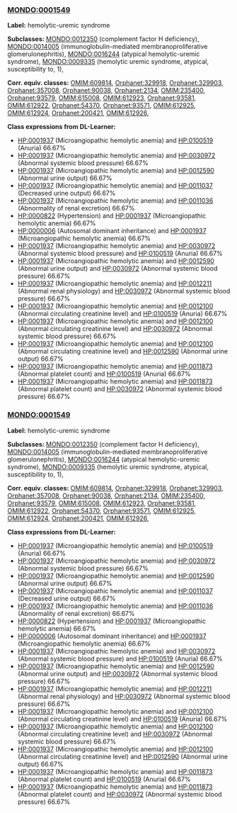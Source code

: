
### [MONDO:0001549](http://purl.obolibrary.org/obo/MONDO_0001549)
**Label:** hemolytic-uremic syndrome

**Subclasses:** [MONDO:0012350](http://purl.obolibrary.org/obo/MONDO_0012350) (complement factor H deficiency), [MONDO:0014005](http://purl.obolibrary.org/obo/MONDO_0014005) (immunoglobulin-mediated membranoproliferative glomerulonephritis), [MONDO:0016244](http://purl.obolibrary.org/obo/MONDO_0016244) (atypical hemolytic-uremic syndrome), [MONDO:0009335](http://purl.obolibrary.org/obo/MONDO_0009335) (hemolytic uremic syndrome, atypical, susceptibility to, 1), 

**Corr. equiv. classes:** [OMIM:609814](http://purl.obolibrary.org/obo/OMIM_609814), [Orphanet:329918](http://www.orpha.net/ORDO/Orphanet_329918), [Orphanet:329903](http://www.orpha.net/ORDO/Orphanet_329903), [Orphanet:357008](http://www.orpha.net/ORDO/Orphanet_357008), [Orphanet:90038](http://www.orpha.net/ORDO/Orphanet_90038), [Orphanet:2134](http://www.orpha.net/ORDO/Orphanet_2134), [OMIM:235400](http://purl.obolibrary.org/obo/OMIM_235400), [Orphanet:93579](http://www.orpha.net/ORDO/Orphanet_93579), [OMIM:615008](http://purl.obolibrary.org/obo/OMIM_615008), [OMIM:612923](http://purl.obolibrary.org/obo/OMIM_612923), [Orphanet:93581](http://www.orpha.net/ORDO/Orphanet_93581), [OMIM:612922](http://purl.obolibrary.org/obo/OMIM_612922), [Orphanet:54370](http://www.orpha.net/ORDO/Orphanet_54370), [Orphanet:93571](http://www.orpha.net/ORDO/Orphanet_93571), [OMIM:612925](http://purl.obolibrary.org/obo/OMIM_612925), [OMIM:612924](http://purl.obolibrary.org/obo/OMIM_612924), [Orphanet:200421](http://www.orpha.net/ORDO/Orphanet_200421), [OMIM:612926](http://purl.obolibrary.org/obo/OMIM_612926), 

**Class expressions from DL-Learner:**

- [HP:0001937](http://purl.obolibrary.org/obo/HP_0001937) (Microangiopathic hemolytic anemia) and [HP:0100519](http://purl.obolibrary.org/obo/HP_0100519) (Anuria) 66.67%
- [HP:0001937](http://purl.obolibrary.org/obo/HP_0001937) (Microangiopathic hemolytic anemia) and [HP:0030972](http://purl.obolibrary.org/obo/HP_0030972) (Abnormal systemic blood pressure) 66.67%
- [HP:0001937](http://purl.obolibrary.org/obo/HP_0001937) (Microangiopathic hemolytic anemia) and [HP:0012590](http://purl.obolibrary.org/obo/HP_0012590) (Abnormal urine output) 66.67%
- [HP:0001937](http://purl.obolibrary.org/obo/HP_0001937) (Microangiopathic hemolytic anemia) and [HP:0011037](http://purl.obolibrary.org/obo/HP_0011037) (Decreased urine output) 66.67%
- [HP:0001937](http://purl.obolibrary.org/obo/HP_0001937) (Microangiopathic hemolytic anemia) and [HP:0011036](http://purl.obolibrary.org/obo/HP_0011036) (Abnormality of renal excretion) 66.67%
- [HP:0000822](http://purl.obolibrary.org/obo/HP_0000822) (Hypertension) and [HP:0001937](http://purl.obolibrary.org/obo/HP_0001937) (Microangiopathic hemolytic anemia) 66.67%
- [HP:0000006](http://purl.obolibrary.org/obo/HP_0000006) (Autosomal dominant inheritance) and [HP:0001937](http://purl.obolibrary.org/obo/HP_0001937) (Microangiopathic hemolytic anemia) 66.67%
- [HP:0001937](http://purl.obolibrary.org/obo/HP_0001937) (Microangiopathic hemolytic anemia) and [HP:0030972](http://purl.obolibrary.org/obo/HP_0030972) (Abnormal systemic blood pressure) and [HP:0100519](http://purl.obolibrary.org/obo/HP_0100519) (Anuria) 66.67%
- [HP:0001937](http://purl.obolibrary.org/obo/HP_0001937) (Microangiopathic hemolytic anemia) and [HP:0012590](http://purl.obolibrary.org/obo/HP_0012590) (Abnormal urine output) and [HP:0030972](http://purl.obolibrary.org/obo/HP_0030972) (Abnormal systemic blood pressure) 66.67%
- [HP:0001937](http://purl.obolibrary.org/obo/HP_0001937) (Microangiopathic hemolytic anemia) and [HP:0012211](http://purl.obolibrary.org/obo/HP_0012211) (Abnormal renal physiology) and [HP:0030972](http://purl.obolibrary.org/obo/HP_0030972) (Abnormal systemic blood pressure) 66.67%
- [HP:0001937](http://purl.obolibrary.org/obo/HP_0001937) (Microangiopathic hemolytic anemia) and [HP:0012100](http://purl.obolibrary.org/obo/HP_0012100) (Abnormal circulating creatinine level) and [HP:0100519](http://purl.obolibrary.org/obo/HP_0100519) (Anuria) 66.67%
- [HP:0001937](http://purl.obolibrary.org/obo/HP_0001937) (Microangiopathic hemolytic anemia) and [HP:0012100](http://purl.obolibrary.org/obo/HP_0012100) (Abnormal circulating creatinine level) and [HP:0030972](http://purl.obolibrary.org/obo/HP_0030972) (Abnormal systemic blood pressure) 66.67%
- [HP:0001937](http://purl.obolibrary.org/obo/HP_0001937) (Microangiopathic hemolytic anemia) and [HP:0012100](http://purl.obolibrary.org/obo/HP_0012100) (Abnormal circulating creatinine level) and [HP:0012590](http://purl.obolibrary.org/obo/HP_0012590) (Abnormal urine output) 66.67%
- [HP:0001937](http://purl.obolibrary.org/obo/HP_0001937) (Microangiopathic hemolytic anemia) and [HP:0011873](http://purl.obolibrary.org/obo/HP_0011873) (Abnormal platelet count) and [HP:0100519](http://purl.obolibrary.org/obo/HP_0100519) (Anuria) 66.67%
- [HP:0001937](http://purl.obolibrary.org/obo/HP_0001937) (Microangiopathic hemolytic anemia) and [HP:0011873](http://purl.obolibrary.org/obo/HP_0011873) (Abnormal platelet count) and [HP:0030972](http://purl.obolibrary.org/obo/HP_0030972) (Abnormal systemic blood pressure) 66.67%



### [MONDO:0001549](http://purl.obolibrary.org/obo/MONDO_0001549)
**Label:** hemolytic-uremic syndrome

**Subclasses:** [MONDO:0012350](http://purl.obolibrary.org/obo/MONDO_0012350) (complement factor H deficiency), [MONDO:0014005](http://purl.obolibrary.org/obo/MONDO_0014005) (immunoglobulin-mediated membranoproliferative glomerulonephritis), [MONDO:0016244](http://purl.obolibrary.org/obo/MONDO_0016244) (atypical hemolytic-uremic syndrome), [MONDO:0009335](http://purl.obolibrary.org/obo/MONDO_0009335) (hemolytic uremic syndrome, atypical, susceptibility to, 1), 

**Corr. equiv. classes:** [OMIM:609814](http://purl.obolibrary.org/obo/OMIM_609814), [Orphanet:329918](http://www.orpha.net/ORDO/Orphanet_329918), [Orphanet:329903](http://www.orpha.net/ORDO/Orphanet_329903), [Orphanet:357008](http://www.orpha.net/ORDO/Orphanet_357008), [Orphanet:90038](http://www.orpha.net/ORDO/Orphanet_90038), [Orphanet:2134](http://www.orpha.net/ORDO/Orphanet_2134), [OMIM:235400](http://purl.obolibrary.org/obo/OMIM_235400), [Orphanet:93579](http://www.orpha.net/ORDO/Orphanet_93579), [OMIM:615008](http://purl.obolibrary.org/obo/OMIM_615008), [OMIM:612923](http://purl.obolibrary.org/obo/OMIM_612923), [Orphanet:93581](http://www.orpha.net/ORDO/Orphanet_93581), [OMIM:612922](http://purl.obolibrary.org/obo/OMIM_612922), [Orphanet:54370](http://www.orpha.net/ORDO/Orphanet_54370), [Orphanet:93571](http://www.orpha.net/ORDO/Orphanet_93571), [OMIM:612925](http://purl.obolibrary.org/obo/OMIM_612925), [OMIM:612924](http://purl.obolibrary.org/obo/OMIM_612924), [Orphanet:200421](http://www.orpha.net/ORDO/Orphanet_200421), [OMIM:612926](http://purl.obolibrary.org/obo/OMIM_612926), 

**Class expressions from DL-Learner:**

- [HP:0001937](http://purl.obolibrary.org/obo/HP_0001937) (Microangiopathic hemolytic anemia) and [HP:0100519](http://purl.obolibrary.org/obo/HP_0100519) (Anuria) 66.67%
- [HP:0001937](http://purl.obolibrary.org/obo/HP_0001937) (Microangiopathic hemolytic anemia) and [HP:0030972](http://purl.obolibrary.org/obo/HP_0030972) (Abnormal systemic blood pressure) 66.67%
- [HP:0001937](http://purl.obolibrary.org/obo/HP_0001937) (Microangiopathic hemolytic anemia) and [HP:0012590](http://purl.obolibrary.org/obo/HP_0012590) (Abnormal urine output) 66.67%
- [HP:0001937](http://purl.obolibrary.org/obo/HP_0001937) (Microangiopathic hemolytic anemia) and [HP:0011037](http://purl.obolibrary.org/obo/HP_0011037) (Decreased urine output) 66.67%
- [HP:0001937](http://purl.obolibrary.org/obo/HP_0001937) (Microangiopathic hemolytic anemia) and [HP:0011036](http://purl.obolibrary.org/obo/HP_0011036) (Abnormality of renal excretion) 66.67%
- [HP:0000822](http://purl.obolibrary.org/obo/HP_0000822) (Hypertension) and [HP:0001937](http://purl.obolibrary.org/obo/HP_0001937) (Microangiopathic hemolytic anemia) 66.67%
- [HP:0000006](http://purl.obolibrary.org/obo/HP_0000006) (Autosomal dominant inheritance) and [HP:0001937](http://purl.obolibrary.org/obo/HP_0001937) (Microangiopathic hemolytic anemia) 66.67%
- [HP:0001937](http://purl.obolibrary.org/obo/HP_0001937) (Microangiopathic hemolytic anemia) and [HP:0030972](http://purl.obolibrary.org/obo/HP_0030972) (Abnormal systemic blood pressure) and [HP:0100519](http://purl.obolibrary.org/obo/HP_0100519) (Anuria) 66.67%
- [HP:0001937](http://purl.obolibrary.org/obo/HP_0001937) (Microangiopathic hemolytic anemia) and [HP:0012590](http://purl.obolibrary.org/obo/HP_0012590) (Abnormal urine output) and [HP:0030972](http://purl.obolibrary.org/obo/HP_0030972) (Abnormal systemic blood pressure) 66.67%
- [HP:0001937](http://purl.obolibrary.org/obo/HP_0001937) (Microangiopathic hemolytic anemia) and [HP:0012211](http://purl.obolibrary.org/obo/HP_0012211) (Abnormal renal physiology) and [HP:0030972](http://purl.obolibrary.org/obo/HP_0030972) (Abnormal systemic blood pressure) 66.67%
- [HP:0001937](http://purl.obolibrary.org/obo/HP_0001937) (Microangiopathic hemolytic anemia) and [HP:0012100](http://purl.obolibrary.org/obo/HP_0012100) (Abnormal circulating creatinine level) and [HP:0100519](http://purl.obolibrary.org/obo/HP_0100519) (Anuria) 66.67%
- [HP:0001937](http://purl.obolibrary.org/obo/HP_0001937) (Microangiopathic hemolytic anemia) and [HP:0012100](http://purl.obolibrary.org/obo/HP_0012100) (Abnormal circulating creatinine level) and [HP:0030972](http://purl.obolibrary.org/obo/HP_0030972) (Abnormal systemic blood pressure) 66.67%
- [HP:0001937](http://purl.obolibrary.org/obo/HP_0001937) (Microangiopathic hemolytic anemia) and [HP:0012100](http://purl.obolibrary.org/obo/HP_0012100) (Abnormal circulating creatinine level) and [HP:0012590](http://purl.obolibrary.org/obo/HP_0012590) (Abnormal urine output) 66.67%
- [HP:0001937](http://purl.obolibrary.org/obo/HP_0001937) (Microangiopathic hemolytic anemia) and [HP:0011873](http://purl.obolibrary.org/obo/HP_0011873) (Abnormal platelet count) and [HP:0100519](http://purl.obolibrary.org/obo/HP_0100519) (Anuria) 66.67%
- [HP:0001937](http://purl.obolibrary.org/obo/HP_0001937) (Microangiopathic hemolytic anemia) and [HP:0011873](http://purl.obolibrary.org/obo/HP_0011873) (Abnormal platelet count) and [HP:0030972](http://purl.obolibrary.org/obo/HP_0030972) (Abnormal systemic blood pressure) 66.67%


